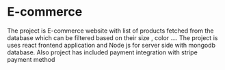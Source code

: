 # E-commerce

The project is E-commerce website with list of products fetched from the database which can be filtered based on their size , color ....
The project is uses react frontend application and Node js for server side with mongodb database. 
Also project has included payment integration with stripe payment method
